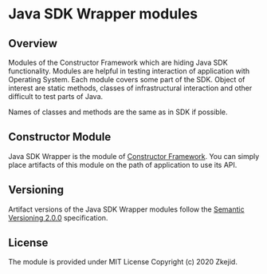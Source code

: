 # Java SDK Wrapper modules 
## Overview

Modules of the Constructor Framework which are hiding Java SDK functionality. Modules are helpful in testing interaction of application with Operating System. Each module covers some part of the SDK. Object of interest are static methods, classes of infrastructural interaction and other difficult to test parts of Java.

Names of classes and methods are the same as in SDK if possible.  

## Constructor Module
Java SDK Wrapper is the module of [Constructor Framework](https://github.com/zkejidsconstructor).
You can simply place artifacts of this module on the path of application to use its API.

## Versioning
Artifact versions of the Java SDK Wrapper modules follow the 
[Semantic Versioning 2.0.0](https://semver.org/spec/v2.0.0.html) specification.

## License
The module is provided under MIT License Copyright (c) 2020 Zkejid.